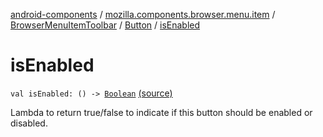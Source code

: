 [android-components](../../../index.md) / [mozilla.components.browser.menu.item](../../index.md) / [BrowserMenuItemToolbar](../index.md) / [Button](index.md) / [isEnabled](./is-enabled.md)

# isEnabled

`val isEnabled: () -> `[`Boolean`](https://kotlinlang.org/api/latest/jvm/stdlib/kotlin/-boolean/index.html) [(source)](https://github.com/mozilla-mobile/android-components/blob/master/components/browser/menu/src/main/java/mozilla/components/browser/menu/item/BrowserMenuItemToolbar.kt#L86)

Lambda to return true/false to indicate if this button should be enabled or disabled.

